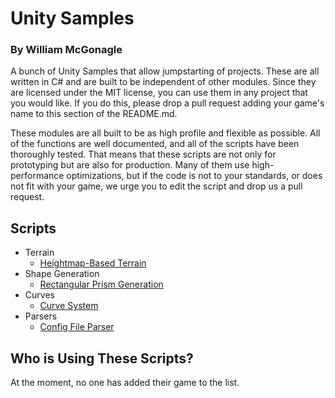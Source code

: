 # Unity Samples
### By William McGonagle
A bunch of Unity Samples that allow jumpstarting of projects. These are all written in C# and are built to be independent of other modules. Since they are licensed under the MIT license, you can use them in any project that you would like. If you do this, please drop a pull request adding your game's name to this section of the README.md. 

These modules are all built to be as high profile and flexible as possible. All of the functions are well documented, and all of the scripts have been thoroughly tested. That means that these scripts are not only for prototyping but are also for production. Many of them use high-performance optimizations, but if the code is not to your standards, or does not fit with your game, we urge you to edit the script and drop us a pull request.

## Scripts
- Terrain
  - [Heightmap-Based Terrain](/src/terrain/)
- Shape Generation
  - [Rectangular Prism Generation](/src/shape/)
- Curves
  - [Curve System](/src/bezier/)
- Parsers
  - [Config File Parser](/src/Parser/)

## Who is Using These Scripts?
At the moment, no one has added their game to the list. 
